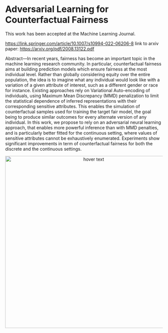 # Adversarial Learning for Counterfactual Fairness

This work has been accepted at the Machine Learning Journal.

https://link.springer.com/article/10.1007/s10994-022-06206-8
link to arxiv paper: https://arxiv.org/pdf/2008.13122.pdf

Abstract—In recent years, fairness has become an important
topic in the machine learning research community. In particular,
counterfactual fairness aims at building prediction models which
ensure fairness at the most individual level. Rather than globally
considering equity over the entire population, the idea is to
imagine what any individual would look like with a variation
of a given attribute of interest, such as a different gender
or race for instance. Existing approaches rely on Variational
Auto-encoding of individuals, using Maximum Mean Discrepancy
(MMD) penalization to limit the statistical dependence of inferred
representations with their corresponding sensitive attributes.
This enables the simulation of counterfactual samples used for
training the target fair model, the goal being to produce similar
outcomes for every alternate version of any individual. In this
work, we propose to rely on an adversarial neural learning
approach, that enables more powerful inference than with MMD
penalties, and is particularly better fitted for the continuous
setting, where values of sensitive attributes cannot be exhaustively
enumerated. Experiments show significant improvements in term
of counterfactual fairness for both the discrete and the continuous
settings.

<p align="center">
  <img src="https://github.com/fairml-research/Counterfactual_Fairness/blob/main/img.png?raw=true" width="550" title="hover text">
</p>

